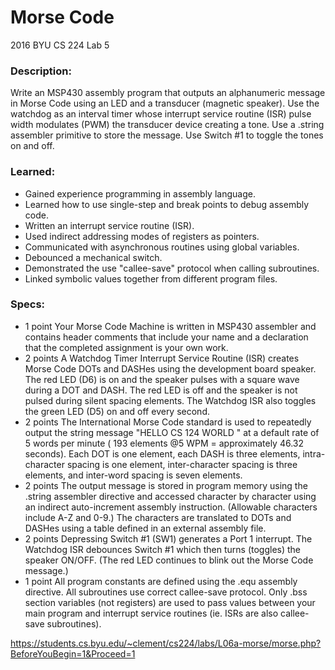 # Morse Code
2016 BYU CS 224 Lab 5


### Description:
Write an MSP430 assembly program that outputs an alphanumeric message in Morse Code using an LED and a transducer (magnetic speaker). Use the watchdog as an interval timer whose interrupt service routine (ISR) pulse width modulates (PWM) the transducer device creating a tone. Use a .string assembler primitive to store the message. Use Switch #1 to toggle the tones on and off.

### Learned:
- Gained experience programming in assembly language.
- Learned how to use single-step and break points to debug assembly code.
- Written an interrupt service routine (ISR).
- Used indirect addressing modes of registers as pointers.
- Communicated with asynchronous routines using global variables.
- Debounced a mechanical switch.
- Demonstrated the use "callee-save" protocol when calling subroutines.
- Linked symbolic values together from different program files.


### Specs:
- 1 point	Your Morse Code Machine is written in MSP430 assembler and contains header comments that include your name and a declaration that the completed assignment is your own work.
- 2 points	A Watchdog Timer Interrupt Service Routine (ISR) creates Morse Code DOTs and DASHes using the development board speaker. The red LED (D6) is on and the speaker pulses with a square wave during a DOT and DASH. The red LED is off and the speaker is not pulsed during silent spacing elements. The Watchdog ISR also toggles the green LED (D5) on and off every second.
- 2 points	The International Morse Code standard is used to repeatedly output the string message "HELLO CS 124 WORLD " at a default rate of 5 words per minute ( 193 elements @5 WPM = approximately 46.32 seconds). Each DOT is one element, each DASH is three elements, intra-character spacing is one element, inter-character spacing is three elements, and inter-word spacing is seven elements.
- 2 points	The output message is stored in program memory using the .string assembler directive and accessed character by character using an indirect auto-increment assembly instruction. (Allowable characters include A-Z and 0-9.) The characters are translated to DOTs and DASHes using a table defined in an external assembly file.
- 2 points	Depressing Switch #1 (SW1) generates a Port 1 interrupt. The Watchdog ISR debounces Switch #1 which then turns (toggles) the speaker ON/OFF. (The red LED continues to blink out the Morse Code message.)
- 1 point	All program constants are defined using the .equ assembly directive. All subroutines use correct callee-save protocol. Only .bss section variables (not registers) are used to pass values between your main program and interrupt service routines (ie. ISRs are also callee-save subroutines).
 
https://students.cs.byu.edu/~clement/cs224/labs/L06a-morse/morse.php?BeforeYouBegin=1&Proceed=1

